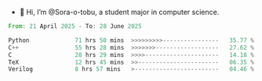- 👋 Hi, I’m @Sora-o-tobu, a student major in computer science.

<!--START_SECTION:waka-->

```rust
From: 21 April 2025 - To: 28 June 2025

Python             71 hrs 50 mins  >>>>>>>>>----------------   35.77 %
C++                55 hrs 28 mins  >>>>>>>------------------   27.62 %
C                  28 hrs 29 mins  >>>>---------------------   14.18 %
TeX                12 hrs 45 mins  >>-----------------------   06.35 %
Verilog            8 hrs 57 mins   >------------------------   04.46 %
```

<!--END_SECTION:waka-->

<!---
<img align='center' src='https://raw.githubusercontent.com/Sora-o-tobu/Sora-o-tobu/main/OneLastSora.png' width='410px'>
--->
<!---
Sora-o-tobu/Sora-o-tobu is a ✨ special ✨ repository because its `README.md` (this file) appears on your GitHub profile.
You can click the Preview link to take a look at your changes.
--->
